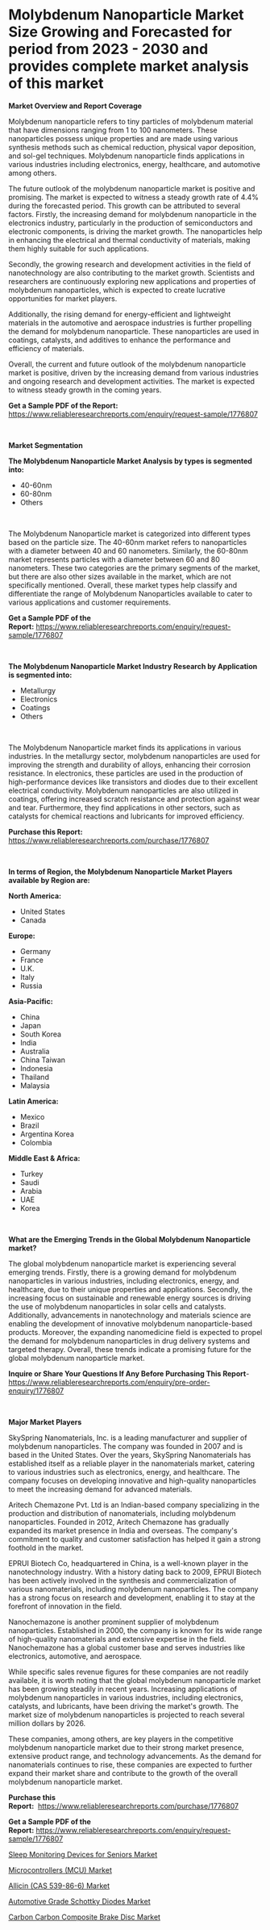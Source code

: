 <p><h1>Molybdenum Nanoparticle Market Size Growing and Forecasted for period from 2023 - 2030 and provides complete market analysis of this market</h1></p><p><strong>Market Overview and Report Coverage</strong></p>
<p><p>Molybdenum nanoparticle refers to tiny particles of molybdenum material that have dimensions ranging from 1 to 100 nanometers. These nanoparticles possess unique properties and are made using various synthesis methods such as chemical reduction, physical vapor deposition, and sol-gel techniques. Molybdenum nanoparticle finds applications in various industries including electronics, energy, healthcare, and automotive among others.</p><p>The future outlook of the molybdenum nanoparticle market is positive and promising. The market is expected to witness a steady growth rate of 4.4% during the forecasted period. This growth can be attributed to several factors. Firstly, the increasing demand for molybdenum nanoparticle in the electronics industry, particularly in the production of semiconductors and electronic components, is driving the market growth. The nanoparticles help in enhancing the electrical and thermal conductivity of materials, making them highly suitable for such applications.</p><p>Secondly, the growing research and development activities in the field of nanotechnology are also contributing to the market growth. Scientists and researchers are continuously exploring new applications and properties of molybdenum nanoparticles, which is expected to create lucrative opportunities for market players.</p><p>Additionally, the rising demand for energy-efficient and lightweight materials in the automotive and aerospace industries is further propelling the demand for molybdenum nanoparticle. These nanoparticles are used in coatings, catalysts, and additives to enhance the performance and efficiency of materials.</p><p>Overall, the current and future outlook of the molybdenum nanoparticle market is positive, driven by the increasing demand from various industries and ongoing research and development activities. The market is expected to witness steady growth in the coming years.</p></p>
<p><strong>Get a Sample PDF of the Report:</strong> <a href="https://www.reliableresearchreports.com/enquiry/request-sample/1776807">https://www.reliableresearchreports.com/enquiry/request-sample/1776807</a></p>
<p>&nbsp;</p>
<p><strong>Market Segmentation</strong></p>
<p><strong>The Molybdenum Nanoparticle Market Analysis by types is segmented into:</strong></p>
<p><ul><li>40-60nm</li><li>60-80nm</li><li>Others</li></ul></p>
<p>&nbsp;</p>
<p><p>The Molybdenum Nanoparticle market is categorized into different types based on the particle size. The 40-60nm market refers to nanoparticles with a diameter between 40 and 60 nanometers. Similarly, the 60-80nm market represents particles with a diameter between 60 and 80 nanometers. These two categories are the primary segments of the market, but there are also other sizes available in the market, which are not specifically mentioned. Overall, these market types help classify and differentiate the range of Molybdenum Nanoparticles available to cater to various applications and customer requirements.</p></p>
<p><strong>Get a Sample PDF of the Report:</strong>&nbsp;<a href="https://www.reliableresearchreports.com/enquiry/request-sample/1776807">https://www.reliableresearchreports.com/enquiry/request-sample/1776807</a></p>
<p>&nbsp;</p>
<p><strong>The Molybdenum Nanoparticle Market Industry Research by Application is segmented into:</strong></p>
<p><ul><li>Metallurgy</li><li>Electronics</li><li>Coatings</li><li>Others</li></ul></p>
<p>&nbsp;</p>
<p><p>The Molybdenum Nanoparticle market finds its applications in various industries. In the metallurgy sector, molybdenum nanoparticles are used for improving the strength and durability of alloys, enhancing their corrosion resistance. In electronics, these particles are used in the production of high-performance devices like transistors and diodes due to their excellent electrical conductivity. Molybdenum nanoparticles are also utilized in coatings, offering increased scratch resistance and protection against wear and tear. Furthermore, they find applications in other sectors, such as catalysts for chemical reactions and lubricants for improved efficiency.</p></p>
<p><strong>Purchase this Report:</strong>&nbsp; <a href="https://www.reliableresearchreports.com/purchase/1776807">https://www.reliableresearchreports.com/purchase/1776807</a></p>
<p>&nbsp;</p>
<p><strong>In terms of Region, the Molybdenum Nanoparticle Market Players available by Region are:</strong></p>
<p>
    <p> <strong> North America: </strong>
        <ul>
            <li>United States</li>
            <li>Canada</li>
        </ul>
        </p> 
    <p> <strong> Europe: </strong>
        <ul>
            <li>Germany</li>
            <li>France</li>
            <li>U.K.</li>
            <li>Italy</li>
            <li>Russia</li>
        </ul>
        </p> 
    <p> <strong> Asia-Pacific: </strong>
        <ul>
            <li>China</li>
            <li>Japan</li>
            <li>South Korea</li>
            <li>India</li>
            <li>Australia</li>
            <li>China Taiwan</li>
            <li>Indonesia</li>
            <li>Thailand</li>
            <li>Malaysia</li>
        </ul>
        </p> 
    <p> <strong> Latin America: </strong>
        <ul>
            <li>Mexico</li>
            <li>Brazil</li>
            <li>Argentina Korea</li>
            <li>Colombia</li>
        </ul>
        </p> 
    <p> <strong> Middle East & Africa: </strong>
        <ul>
            <li>Turkey</li>
            <li>Saudi</li>
            <li>Arabia</li>
            <li>UAE</li>
            <li>Korea</li>
        </ul>
    </p>
    </p>
<p>&nbsp;</p>
<p><strong>What are the Emerging Trends in the Global Molybdenum Nanoparticle market?</strong></p>
<p><p>The global molybdenum nanoparticle market is experiencing several emerging trends. Firstly, there is a growing demand for molybdenum nanoparticles in various industries, including electronics, energy, and healthcare, due to their unique properties and applications. Secondly, the increasing focus on sustainable and renewable energy sources is driving the use of molybdenum nanoparticles in solar cells and catalysts. Additionally, advancements in nanotechnology and materials science are enabling the development of innovative molybdenum nanoparticle-based products. Moreover, the expanding nanomedicine field is expected to propel the demand for molybdenum nanoparticles in drug delivery systems and targeted therapy. Overall, these trends indicate a promising future for the global molybdenum nanoparticle market.</p></p>
<p><strong>Inquire or Share Your Questions If Any Before Purchasing This Report</strong>- <a href="https://www.reliableresearchreports.com/enquiry/pre-order-enquiry/1776807">https://www.reliableresearchreports.com/enquiry/pre-order-enquiry/1776807</a></p>
<p>&nbsp;</p>
<p><strong>Major Market Players</strong></p>
<p><p>SkySpring Nanomaterials, Inc. is a leading manufacturer and supplier of molybdenum nanoparticles. The company was founded in 2007 and is based in the United States. Over the years, SkySpring Nanomaterials has established itself as a reliable player in the nanomaterials market, catering to various industries such as electronics, energy, and healthcare. The company focuses on developing innovative and high-quality nanoparticles to meet the increasing demand for advanced materials.</p><p>Aritech Chemazone Pvt. Ltd is an Indian-based company specializing in the production and distribution of nanomaterials, including molybdenum nanoparticles. Founded in 2012, Aritech Chemazone has gradually expanded its market presence in India and overseas. The company's commitment to quality and customer satisfaction has helped it gain a strong foothold in the market.</p><p>EPRUI Biotech Co, headquartered in China, is a well-known player in the nanotechnology industry. With a history dating back to 2009, EPRUI Biotech has been actively involved in the synthesis and commercialization of various nanomaterials, including molybdenum nanoparticles. The company has a strong focus on research and development, enabling it to stay at the forefront of innovation in the field.</p><p>Nanochemazone is another prominent supplier of molybdenum nanoparticles. Established in 2000, the company is known for its wide range of high-quality nanomaterials and extensive expertise in the field. Nanochemazone has a global customer base and serves industries like electronics, automotive, and aerospace.</p><p>While specific sales revenue figures for these companies are not readily available, it is worth noting that the global molybdenum nanoparticle market has been growing steadily in recent years. Increasing applications of molybdenum nanoparticles in various industries, including electronics, catalysts, and lubricants, have been driving the market's growth. The market size of molybdenum nanoparticles is projected to reach several million dollars by 2026.</p><p>These companies, among others, are key players in the competitive molybdenum nanoparticle market due to their strong market presence, extensive product range, and technology advancements. As the demand for nanomaterials continues to rise, these companies are expected to further expand their market share and contribute to the growth of the overall molybdenum nanoparticle market.</p></p>
<p><strong>Purchase this Report:</strong>&nbsp;&nbsp;<a href="https://www.reliableresearchreports.com/purchase/1776807">https://www.reliableresearchreports.com/purchase/1776807</a></p>
<p></p>
<p><strong>Get a Sample PDF of the Report:</strong>&nbsp;<a href="https://www.reliableresearchreports.com/enquiry/request-sample/1776807">https://www.reliableresearchreports.com/enquiry/request-sample/1776807</a></p>
<p><p><a href="https://www.linkedin.com/pulse/sleep-monitoring-devices-seniors-market-insights-players/">Sleep Monitoring Devices for Seniors Market</a></p><p><a href="https://medium.com/@trystanward/microcontrollers-mcu-market-size-and-market-trends-complete-industry-overview-2023-to-2030-d1bb5fe05f9a">Microcontrollers (MCU) Market</a></p><p><a href="https://medium.com/@larrycrooks1923/allicin-cas-539-86-6-market-exploring-market-share-market-trends-and-future-growth-82f591965e68">Allicin (CAS 539-86-6) Market</a></p><p><a href="https://github.com/ashepherd82/Market-Research-Report-List-1/blob/main/automotive-grade-schottky-diodes-market.md">Automotive Grade Schottky Diodes Market</a></p><p><a href="https://github.com/FassouRP/Market-Research-Report-List-1/blob/main/carbon-carbon-composite-brake-disc-market.md">Carbon Carbon Composite Brake Disc Market</a></p></p>